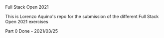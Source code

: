 Full Stack Open 2021

This is Lorenzo Aquino's repo for the submission of the different Full Stack Open 2021 exercises

Part 0 Done - 2021/03/25